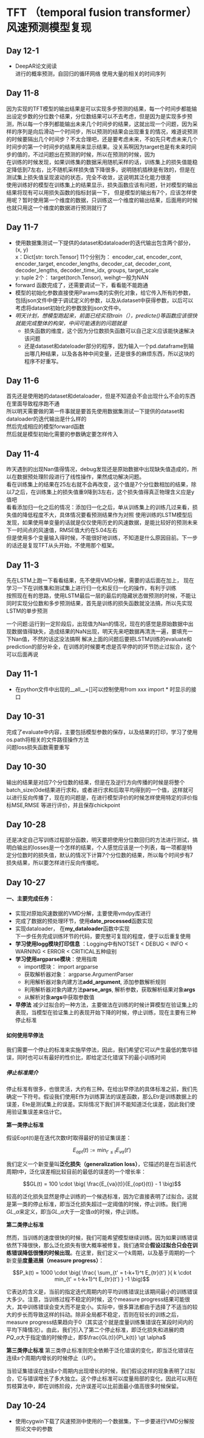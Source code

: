 # TFT （temporal fusion transformer） 风速预测模型复现
## Day 12-1
* DeepAR论文阅读<br>
进行的概率预测，自回归的循环网络 使用大量的相关的时间序列
## Day 11-8
因为实现的TFT模型的输出结果是可以实现多步预测的结果，每一个时间步都能输出设定步数的分位数个结果，分位数结果可以不去考虑，但是因为是实现多步预测，所以每一个序列都能输出未来几个时间步的结果，这就出现一个问题，因为采样的序列是向后滑动一个时间步，所以预测的结果会出现重复的情况，难道说预测的时候要隔出几个时间步？不太合理吧，还是要考虑未来，不如先只考虑未来几个时间步的第一个时间步的结果用来显示结果。没关系啊因为target也是有未来时间步的值的，不过问题出在预测的时候，所以在预测的时候，因为<br>
在训练的时候发现，如果训练集的数据采用随机采样的话，训练集上的损失值能稳定降低到7左右，比不随机采样损失值下降很多，说明随机插秧是有效的，但是在测试集上损失值呈现波动的状态，完全不收敛，这说明其泛化能力很差<br>
使用训练好的模型在训练集上的结果显示，损失函数应该有问题，针对模型的输出结果将现有可以用损失函数的指标封装一下， 但是模型的输出有7个，应该怎样使用呢？暂时使用第一个维度的数据，只训练这一个维度的输出结果，后面用的时候也就只用这一个维度的数据进行预测就行了
## Day 11-7
* 使用数据集测试一下提供的dataset和dataloader的迭代输出包含两个部分，(x, y)<br>
x：Dict[str: torch.Tensor] 11个分别为：
encoder_cat, encoder_cont, encoder_target, encoder_lengths, decoder_cat, decoder_cont, decoder_lengths, decoder_time_idx,
groups, target_scale<br>
y: tuple 2个：
target(torch.Tensor), weihgt一般为NAN
* forward 函数完成了，还需要调试一下，看看能不能跑通
* 模型的初始化参数直接使用Params类的实例化对象，给它传入所有的参数，包括json文件中便于调试定义的参数，以及从dataset中获得参数，以后可以考虑将dataset初始化的参数放到json文件中。
* *明天计划，想模型跑起来，前面已经实现train（），predicte()等函数应该很快就能完成整体的构架，中间可能遇到的问题就是<br>*
  * 损失函数的维度，这个因为分位数损失函数可以自己定义应该能快速解决该问题
  * 还是dataset和dateloader部分的程序，因为输入一个pd.dataframe到输出哪几种结果，以及各各种中间变量，还是很多的麻烦东西，所以这块的程序不好重写。
## Day 11-6
首先还是使用她的dataset和detaloader，但是不知道会不会出现什么不会的东西在里面导致程序跑不通<br>
所以明天需要做的第一件事就是要首先使用数据集测试一下提供的dataset和dataloader的迭代输出是什么样的<br>
然后完成相应的模型forward函数<br>
然后就是模型初始化需要的参数确定要怎样传入
## Day 11-4
昨天遇到的出现Nan值得情况，debug发现还是原始数据中出现缺失值造成的，所以在数据预处理阶段进行了线性操作，果然成功解决问题。<br>
看在训练集上的结果在25左右就不会再改变，这个值是7个分位数相加的结果，除以7之后，在训练集上的损失值重9降到3左右，这个损失值得真正物理含义应是y值吧<br>
看看添加归一化之后的情况：添加归一化之后，单从训练集上的训练几过来看，损失值的降低程度不大，具体情况要看预测结果作为对照
使用训练的LSTM模型后发现，如果使用单变量的话就是仅仅使用历史的风速数据，是能比较好的预测未来下一时间点的风速值，RMSE值大约在5.04左右<br>
但是使用多个变量输入得时候，不能很好地训练，不知道是什么原因目前。下一步的话还是复现TFT从头开始，不使用那个框架。
## Day 11-3
先在LSTM上跑一下看看结果，先不使用VMD分解，需要的话后面在加上， 现在学习一下在训练集和测试集上进行归一化和反归一化的操作，有利于训练<br>
按照现在有的思路，使用LSTM最后一层的最后的隐藏状态做预测的时候，不能让同时实现分位数和多步预测结果，首先是训练的损失函数就没法搞，所以先实现LSTM的单步预测<br>

一个问题:运行到一定阶段后，出现值为Nan的情况，现在的感觉是原始数据中出现数据值得缺失，造成结果的NaN出现，明天先来吧数据再清洗一遍，要填充一下Nan值，不然的话这没法搞啊
解决上面的问题后要把LSTM训练的evaluate和prediction的部分补全，在训练的时候要考虑是否早停的的环节防止过拟合，这个可以后面再说

## Day 11-1
* 在python文件中出现的__all__=[]可以控制使用from xxx import * 时显示的接口
## Day 10-31
完成了evaluate中内容，主要包括模型参数的保存，以及结果的打印，学习了使用os.path将相关的文件路径操作方法<br>
问题loss损失函数需要重写
## Day 10-30
输出的结果是对应7个分位数的结果，但是在及逆行方向传播的时候是将整个batch_size(0de结果进行求和，或者进行求和后取平均得到的一个值，这样就可以进行反向传播了，现在的问题是，在进行模型评价的时候怎样使用特定的评价指标MSE,RMSE 等进行评价，并且保存chickpoint
## Day 10-28
还是决定自己写训练过程部分函数，明天要把使用分位数回归的方法进行测试，搞明白输出的losses是一个怎样的结果，个人感觉应该是一个列表，每一项都是特定分位数时的损失值，默认的情况下计算7个分位数的结果，所以每个时间步有7损失结果，所以要怎样进行反向传播呢。
## Day 10-27
#### 一、主要完成任务：
* 实现对原始风速数据的VMD分解，主要使用vmdpy库进行
* 完成了数据的预处理环节，使用**date_processed**函数实现
* 实现dataloader， 在**my_dataloader**函数中实现<br>
下一步任务完成训练环节的代码，要完整可复现的程度，便于以后重复使用<br>
* **学习使用logg模块打印信息** ：Logging中有NOTSET < DEBUG < INFO < WARNING < ERROR < CRITICAL五种级别
* **学习使用argparse模块**：使用指南
  * import模块： import argparse
  * 获取解析器对象： argparse.ArgumentParser
  * 利用解析器对象内建方法**add_argument**, 添加参数解析规则
  * 利用解析器对象内建方法**parse_args**, 解析参数，获取解析结果对象**args**
  * 从解析对象**args**中获取参数值
* **早停法** 减少过拟合的一种方法，主要做法在训练的时候计算模型在验证集上的表现，当模型在验证集上的表现开始下降的时候，停止训练，现在主要有三种停止标准
#### 如何使用早停法
我们需要一个停止的标准来实施早停法，因此，我们希望它可以产生最低的繁华错误，同时也可以有最好的性价比，即给定泛化错误下的最小训练时间
##### 停止标准简介
停止标准有很多，也很灵活，大约有三种。在给出早停法的具体标准之前，我们先确定一下符号。假设我们使用E作为训练算法的误差函数，那么Etr是训练数据上的误差，Ete是测试集上的误差。实际情况下我们并不能知道泛化误差，因此我们使用验证集误差来估计它。

**第一类停止标准**

假设Eopt(t)是在迭代次数t时取得最好的验证集误差：

```math
E_{opt}(t) := \text{min}_{t'\leq t}E_{va}(t')
```

我们定义一个新变量叫**泛化损失（generalization loss）**，它描述的是在当前迭代周期t中，泛化误差相比较目前的最低的误差的一个增长率：

```math
GL(t) = 100 \cdot \big( \frac{E_{va}(t)}{E_{opt}(t)} - 1 \big)
```

较高的泛化损失显然是停止训练的一个候选标准，因为它直接表明了过拟合。这就是第一类的停止标准，即当泛化损失超过一定阈值的时候，停止训练。我们用$GL\_{\alpha}$来定义，即当$GL\_{\alpha}$大于一定值$\alpha$的时候，停止训练。

**第二类停止标准**

然而，当训练的速度很快的时候，我们可能希望模型继续训练。因为如果训练错误依然下降很快，那么泛化损失有很大概率被修复。我们通常会**假设过拟合只会在训练错误降低很慢的时候出现**。在这里，我们定义一个$k$周期，以及基于周期的一个新变量**度量进展（measure progress）**：

```math
P_k(t) = 1000 \cdot \big( \frac{ \sum_{t' = t-k+1}^t E_{tr}(t') }{ k \cdot min_{t' = t-k+1}^t E_{tr}(t') } -1 \big)
```

它表达的含义是，当前的指定迭代周期内的平均训练错误比该期间最小的训练错误大多少。注意，当训练过程不稳定的时候，这个measure progress结果可能很大，其中训练错误会变大而不是变小。实际中，很多算法都由于选择了不适当的较大的步长而导致这样的抖动。除非全局都不稳定，否则在较长的训练之后，measure progress结果趋向于0（其实这个就是度量训练集错误在某段时间内的平均下降情况）。由此，我们引入了第二个停止标准，即泛化损失和进展的商$PQ\_{\alpha}$大于指定值的时候停止，即$\frac{GL(t)}{P\_k(t)} \gt \alpha$

**第三类停止标准**
第三类停止标准则完全依赖于泛化错误的变化，即当泛化错误在连续$s$个周期内增长的时候停止（$UP$）。

当验证集错误在连续$s$个周期内出现增长的时候，我们假设这样的现象表明了过拟合，它与错误增长了多大独立。这个停止标准可以度量局部的变化，因此可以用在剪枝算法中，即在训练阶段，允许误差可以比前面最小值高很多时候保留。
## Day 10-24
* 使用cygwin下载了风速预测中使用的一个数据集，下一步要进行VMD分解按照论文中的参数
